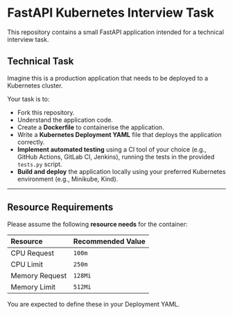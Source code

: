 # FastAPI Kubernetes Interview Task

This repository contains a small FastAPI application intended for a technical interview task.

## Technical Task

Imagine this is a production application that needs to be deployed to a Kubernetes cluster.

Your task is to:

- Fork this repository.
- Understand the application code.
- Create a **Dockerfile** to containerise the application.
- Write a **Kubernetes Deployment YAML** file that deploys the application correctly.
- **Implement automated testing** using a CI tool of your choice (e.g., GitHub Actions, GitLab CI, Jenkins), running the tests in the provided `tests.py` script.
- **Build and deploy** the application locally using your preferred Kubernetes environment (e.g., Minikube, Kind).

---

## Resource Requirements

Please assume the following **resource needs** for the container:

| Resource | Recommended Value |
|:---------|:-------------------|
| CPU Request | `100m` |
| CPU Limit | `250m` |
| Memory Request | `128Mi` |
| Memory Limit | `512Mi` |

You are expected to define these in your Deployment YAML.

